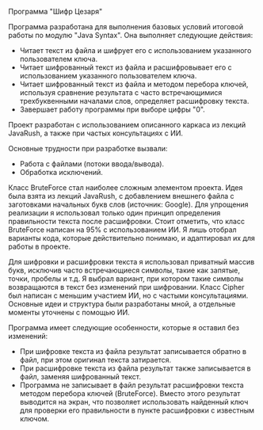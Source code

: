 Программа "Шифр Цезаря"

Программа разработана для выполнения базовых условий итоговой работы 
по модулю "Java Syntax". Она выполняет следующие действия:

- Читает текст из файла и шифрует его с использованием указанного пользователем ключа.
- Читает шифрованный текст из файла и расшифровывает его с использованием указанного пользователем ключа.
- Читает шифрованный текст из файла и методом перебора ключей, 
  используя сравнение результата с часто встречающимися трехбуквенными началами слов, определяет расшифровку текста.
- Завершает работу программы при выборе цифры "0".

Проект разработан с использованием описанного каркаса из лекций JavaRush, а также при частых консультациях с ИИ.

Основные трудности при разработке вызвали:
- Работа с файлами (потоки ввода/вывода).
- Обработка исключений.

Класс BruteForce стал наиболее сложным элементом проекта. Идея была взята из лекций JavaRush, 
с добавлением внешнего файла с заготовками начальных букв слов (источник: Google). 
Для упрощения реализации я использовал только один принцип определения правильности текста после расшифровки.
Стоит отметить, что класс BruteForce написан на 95% с использованием ИИ. 
Я лишь отобрал варианты кода, которые действительно понимаю, и адаптировал их для работы в проекте.

Для шифровки и расшифровки текста я использовал приватный массив букв, 
исключив часто встречающиеся символы, такие как запятые, точки, пробелы и т.д.
Я выбрал вариант, при котором такие символы возвращаются в текст без изменений при шифровании.
Класс Cipher был написан с меньшим участием ИИ, но с частыми консультациями. 
Основные идеи и структура были разработаны мной, а отдельные моменты уточнены с помощью ИИ.

Программа имеет следующие особенности, которые я оставил без изменений:
- При шифровке текста из файла результат записывается обратно в файл, при этом оригинал текста затирается.
- При расшифровке текста из файла результат также записывается в файл, заменяя шифрованный текст.
- Программа не записывает в файл результат расшифровки текста методом перебора ключей (BruteForce). 
  Вместо этого результат выводится на экран, что позволяет использовать найденный ключ для проверки
  его правильности в пункте расшифровки с известным ключом.
